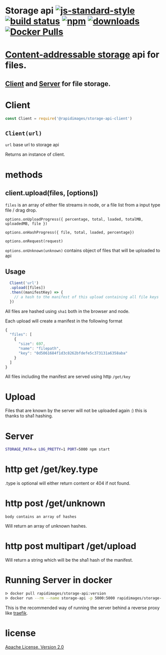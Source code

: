 # Storage api [![js-standard-style](https://img.shields.io/badge/code_style-standard-brightgreen.svg)](https://github.com/feross/standard) [![build status](https://api.travis-ci.org/rapidimages/storage-api.svg)](https://travis-ci.org/rapidimages/storage-api) [![npm](https://img.shields.io/npm/v/@rapidimages/storage-api-server.svg)](https://npmjs.org/package/@rapidimages/storage-api-server) [![downloads](https://img.shields.io/npm/dm/@rapidimages/storage-api-server.svg)](https://npmjs.org/package/@rapidimages/storage-api-server) [![Docker Pulls](https://img.shields.io/docker/pulls/rapidimages/storage-api.svg)]()

# [Content-addressable storage](https://en.wikipedia.org/wiki/Content-addressable_storage) api for files.

## [Client](packages/storage-api-client) and [Server](packages/storage-api-server) for file storage.

# Client

```js
const Client = require('@rapidimages/storage-api-client')
```

## `Client(url)`

`url` base url to storage api

Returns an instance of client.

# methods

## client.upload(files, [options])

`files` is an array of either file streams in node, or a file list from a input type file / drag drop.

`options.onUploadProgress({ percentage, total, loaded, totalMB, uploadedMB, file })`

`options.onHashProgress({ file, total, loaded, percentage})`

`options.onRequest(request)`

`options.onUnknown(unknown)` contains object of files that will be uploaded to api

## Usage
```js
  Client('url')
  .upload([files])
  .then((manifestKey) => {
    // a hash to the manifest of this upload containing all file keys
  })
```

All files are hashed using `sha1` both in the browser and node.

Each upload will create a manifest in the following format

```js
{
  "files": [
    {
      "size": 697,
      "name": "filepath",
      "key": "0d5061684f1d3c8262bfdefe5c373131a6358aba"
    }
  ]
}
```

All files including the manifest are served using http `/get/key`

# Upload

Files that are known by the server will not be uploaded again :) this is thanks to sha1 hashing.

# Server

```sh
STORAGE_PATH=x LOG_PRETTY=1 PORT=5000 npm start
```

# http get /get/key.type

.type is optional will either return content or 404 if not found.

# http post /get/unknown

`body contains an array of hashes`

Will return an array of unknown hashes.

# http post multipart /get/upload

Will return a string which will be the sha1 hash of the manifest.

# Running Server in docker

```sh
ᐅ docker pull rapidimages/storage-api:version
ᐅ docker run --rm --name storage-api -p 5000:5000 rapidimages/storage-api:version
```

This is the recommended way of running the server behind a reverse proxy like [traefik](https://traefik.io/).

# license

[Apache License, Version 2.0](LICENSE)
